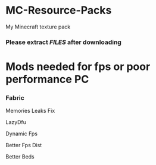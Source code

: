 # MC-Resource-Packs
My Minecraft texture pack 
### Please extract ***FILES*** after downloading
# Mods needed for fps or poor performance PC
### Fabric
Memories Leaks Fix

LazyDfu

Dynamic Fps

Better Fps Dist

Better Beds
